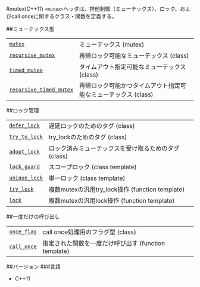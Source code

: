 #mutex(C++11)
`<mutex>`ヘッダは、排他制御（ミューテックス）、ロック、およびcall onceに関するクラス・関数を定義する。


##ミューテックス型

| | |
|-------------------------------------------------------------------------------------------------------------------------------|--------------------------------------------------------------------------------------------|
| [`mutex`](./mutex/mutex.md) | ミューテックス (mutex) |
| [`recursive_mutex`](./mutex/recursive_mutex.md) | 再帰ロック可能なミューテックス (class) |
| [`timed_mutex`](./mutex/timed_mutex.md) | タイムアウト指定可能なミューテックス (class) |
| [`recursive_timed_mutex`](./mutex/recursive_timed_mutex.md) | 再帰ロック可能かつタイムアウト指定可能なミューテックス (class) |


##ロック管理

| | |
|-----------------------------------------------------------------------------------------------------------|-----------------------------------------------------------------------------|
| [`defer_lock`](./mutex/defer_lock.md) | 遅延ロックのためのタグ (class) |
| [`try_to_lock`](./mutex/try_to_lock.md) | try_lockのためのタグ (class) |
| [`adopt_lock`](./mutex/adopt_lock.md) | ロック済みミューテックスを受け取るためのタグ (class) |
| [`lock_guard`](./mutex/lock_guard.md) | スコープロック (class template) |
| [`unique_lock`](./mutex/unique_lock.md) | 単一ロック (class template) |
| [`try_lock`](./mutex/try_lock.md) | 複数mutexの汎用try_lock操作 (function template) |
| [`lock`](./mutex/lock.md) | 複数mutexの汎用lock操作 (function template) |


##一度だけの呼び出し

| | |
|--------------------------------------------------------------------------------------------------------|-----------------------------------------------------------------------|
| [`once_flag`](./mutex/once_flag.md) | call once処理用のフラグ型 (class) |
| [`call_once`](./mutex/call_once.md) | 指定された関数を一度だけ呼び出す (function template)<br/> |


##バージョン
###言語
- C++11

